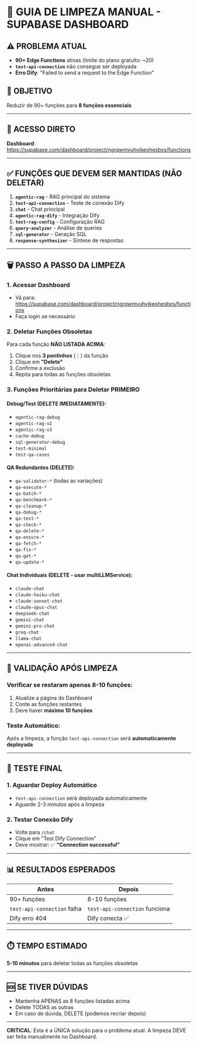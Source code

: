 # 🧹 GUIA DE LIMPEZA MANUAL - SUPABASE DASHBOARD

## ⚠️ PROBLEMA ATUAL
- **90+ Edge Functions** ativas (limite do plano gratuito: ~20)
- **`test-api-connection`** não consegue ser deployada
- **Erro Dify**: "Failed to send a request to the Edge Function"

## 🎯 OBJETIVO
Reduzir de 90+ funções para **8 funções essenciais**

---

## 🔗 ACESSO DIRETO
**Dashboard**: https://supabase.com/dashboard/project/ngrqwmvuhvjkeohesbxs/functions

---

## ✅ FUNÇÕES QUE DEVEM SER MANTIDAS (NÃO DELETAR)

1. **`agentic-rag`** - RAG principal do sistema
2. **`test-api-connection`** - Teste de conexão Dify
3. **`chat`** - Chat principal
4. **`agentic-rag-dify`** - Integração Dify
5. **`test-rag-config`** - Configuração RAG
6. **`query-analyzer`** - Análise de queries
7. **`sql-generator`** - Geração SQL
8. **`response-synthesizer`** - Síntese de respostas

---

## 🗑️ PASSO A PASSO DA LIMPEZA

### 1. Acessar Dashboard
- Vá para: https://supabase.com/dashboard/project/ngrqwmvuhvjkeohesbxs/functions
- Faça login se necessário

### 2. Deletar Funções Obsoletas
Para cada função **NÃO LISTADA ACIMA**:

1. Clique nos **3 pontinhos** (⋮) da função
2. Clique em **"Delete"**
3. Confirme a exclusão
4. Repita para todas as funções obsoletas

### 3. Funções Prioritárias para Deletar PRIMEIRO

#### Debug/Test (DELETE IMEDIATAMENTE):
- `agentic-rag-debug`
- `agentic-rag-v2`
- `agentic-rag-v3`
- `cache-debug`
- `sql-generator-debug`
- `test-minimal`
- `test-qa-cases`

#### QA Redundantes (DELETE):
- `qa-validator-*` (todas as variações)
- `qa-execute-*`
- `qa-batch-*`
- `qa-benchmark-*`
- `qa-cleanup-*`
- `qa-debug-*`
- `qa-test-*`
- `qa-check-*`
- `qa-delete-*`
- `qa-ensure-*`
- `qa-fetch-*`
- `qa-fix-*`
- `qa-get-*`
- `qa-update-*`

#### Chat Individuais (DELETE - usar multiLLMService):
- `claude-chat`
- `claude-haiku-chat`
- `claude-sonnet-chat`
- `claude-opus-chat`
- `deepseek-chat`
- `gemini-chat`
- `gemini-pro-chat`
- `groq-chat`
- `llama-chat`
- `openai-advanced-chat`

---

## 🚨 VALIDAÇÃO APÓS LIMPEZA

### Verificar se restaram apenas 8-10 funções:
1. Atualize a página do Dashboard
2. Conte as funções restantes
3. Deve haver **máximo 10 funções**

### Teste Automático:
Após a limpeza, a função `test-api-connection` será **automaticamente deployada**

---

## 🧪 TESTE FINAL

### 1. Aguardar Deploy Automático
- `test-api-connection` será deployada automaticamente
- Aguarde 2-3 minutos após a limpeza

### 2. Testar Conexão Dify
- Volte para `/chat`
- Clique em "Test Dify Connection"
- Deve mostrar: ✅ **"Connection successful"**

---

## 📊 RESULTADOS ESPERADOS

| Antes | Depois |
|-------|--------|
| 90+ funções | 8-10 funções |
| `test-api-connection` falha | `test-api-connection` funciona |
| Dify erro 404 | Dify conecta ✅ |

---

## ⏱️ TEMPO ESTIMADO
**5-10 minutos** para deletar todas as funções obsoletas

---

## 🆘 SE TIVER DÚVIDAS
- Mantenha APENAS as 8 funções listadas acima
- Delete TODAS as outras
- Em caso de dúvida, DELETE (podemos recriar depois)

---

**CRITICAL**: Esta é a ÚNICA solução para o problema atual. A limpeza DEVE ser feita manualmente no Dashboard.